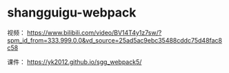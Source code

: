 # shangguigu-webpack

视频：
https://www.bilibili.com/video/BV14T4y1z7sw/?spm_id_from=333.999.0.0&vd_source=25ad5ac9ebc35488cddc75d48fac8c58

课件：
https://yk2012.github.io/sgg_webpack5/
